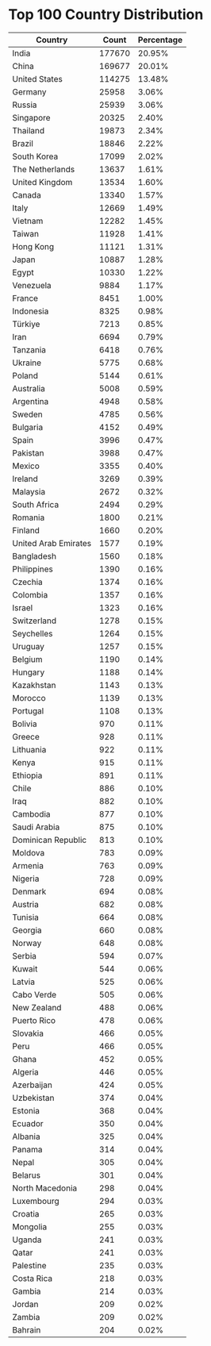 # Top 100 Country Distribution
| Country | Count | Percentage |
|----|----|----|
| India | 177670 | 20.95% |
| China | 169677 | 20.01% |
| United States | 114275 | 13.48% |
| Germany | 25958 | 3.06% |
| Russia | 25939 | 3.06% |
| Singapore | 20325 | 2.40% |
| Thailand | 19873 | 2.34% |
| Brazil | 18846 | 2.22% |
| South Korea | 17099 | 2.02% |
| The Netherlands | 13637 | 1.61% |
| United Kingdom | 13534 | 1.60% |
| Canada | 13340 | 1.57% |
| Italy | 12669 | 1.49% |
| Vietnam | 12282 | 1.45% |
| Taiwan | 11928 | 1.41% |
| Hong Kong | 11121 | 1.31% |
| Japan | 10887 | 1.28% |
| Egypt | 10330 | 1.22% |
| Venezuela | 9884 | 1.17% |
| France | 8451 | 1.00% |
| Indonesia | 8325 | 0.98% |
| Türkiye | 7213 | 0.85% |
| Iran | 6694 | 0.79% |
| Tanzania | 6418 | 0.76% |
| Ukraine | 5775 | 0.68% |
| Poland | 5144 | 0.61% |
| Australia | 5008 | 0.59% |
| Argentina | 4948 | 0.58% |
| Sweden | 4785 | 0.56% |
| Bulgaria | 4152 | 0.49% |
| Spain | 3996 | 0.47% |
| Pakistan | 3988 | 0.47% |
| Mexico | 3355 | 0.40% |
| Ireland | 3269 | 0.39% |
| Malaysia | 2672 | 0.32% |
| South Africa | 2494 | 0.29% |
| Romania | 1800 | 0.21% |
| Finland | 1660 | 0.20% |
| United Arab Emirates | 1577 | 0.19% |
| Bangladesh | 1560 | 0.18% |
| Philippines | 1390 | 0.16% |
| Czechia | 1374 | 0.16% |
| Colombia | 1357 | 0.16% |
| Israel | 1323 | 0.16% |
| Switzerland | 1278 | 0.15% |
| Seychelles | 1264 | 0.15% |
| Uruguay | 1257 | 0.15% |
| Belgium | 1190 | 0.14% |
| Hungary | 1188 | 0.14% |
| Kazakhstan | 1143 | 0.13% |
| Morocco | 1139 | 0.13% |
| Portugal | 1108 | 0.13% |
| Bolivia | 970 | 0.11% |
| Greece | 928 | 0.11% |
| Lithuania | 922 | 0.11% |
| Kenya | 915 | 0.11% |
| Ethiopia | 891 | 0.11% |
| Chile | 886 | 0.10% |
| Iraq | 882 | 0.10% |
| Cambodia | 877 | 0.10% |
| Saudi Arabia | 875 | 0.10% |
| Dominican Republic | 813 | 0.10% |
| Moldova | 783 | 0.09% |
| Armenia | 763 | 0.09% |
| Nigeria | 728 | 0.09% |
| Denmark | 694 | 0.08% |
| Austria | 682 | 0.08% |
| Tunisia | 664 | 0.08% |
| Georgia | 660 | 0.08% |
| Norway | 648 | 0.08% |
| Serbia | 594 | 0.07% |
| Kuwait | 544 | 0.06% |
| Latvia | 525 | 0.06% |
| Cabo Verde | 505 | 0.06% |
| New Zealand | 488 | 0.06% |
| Puerto Rico | 478 | 0.06% |
| Slovakia | 466 | 0.05% |
| Peru | 466 | 0.05% |
| Ghana | 452 | 0.05% |
| Algeria | 446 | 0.05% |
| Azerbaijan | 424 | 0.05% |
| Uzbekistan | 374 | 0.04% |
| Estonia | 368 | 0.04% |
| Ecuador | 350 | 0.04% |
| Albania | 325 | 0.04% |
| Panama | 314 | 0.04% |
| Nepal | 305 | 0.04% |
| Belarus | 301 | 0.04% |
| North Macedonia | 298 | 0.04% |
| Luxembourg | 294 | 0.03% |
| Croatia | 265 | 0.03% |
| Mongolia | 255 | 0.03% |
| Uganda | 241 | 0.03% |
| Qatar | 241 | 0.03% |
| Palestine | 235 | 0.03% |
| Costa Rica | 218 | 0.03% |
| Gambia | 214 | 0.03% |
| Jordan | 209 | 0.02% |
| Zambia | 209 | 0.02% |
| Bahrain | 204 | 0.02% |
